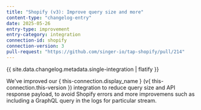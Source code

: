 ```yaml
---
title: "Shopify (v3): Improve query size and more"
content-type: "changelog-entry"
date: 2025-05-26
entry-type: improvement
entry-category: integration
connection-id: shopify
connection-version: 3
pull-request: "https://github.com/singer-io/tap-shopify/pull/214"
---
```

{{ site.data.changelog.metadata.single-integration | flatify }}

We've improved our { this-connection.display_name } (v{ this-connection.this-version }) integration to reduce query size and API response payload, to avoid Shopify errors and more improvemens such as including a GraphQL query in the logs for particular stream.